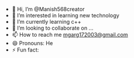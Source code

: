 - 👋 Hi, I’m @Manish568creator
- 👀 I’m interested in learning new technology
- 🌱 I’m currently learning c++
- 💞️ I’m looking to collaborate on ...
- 📫 How to reach me mgarg172003@gmail.com
- 😄 Pronouns: He
- ⚡ Fun fact: 

<!---
Manish568creator/Manish568creator is a ✨ special ✨ repository because its `README.md` (this file) appears on your GitHub profile.
You can click the Preview link to take a look at your changes.
--->
